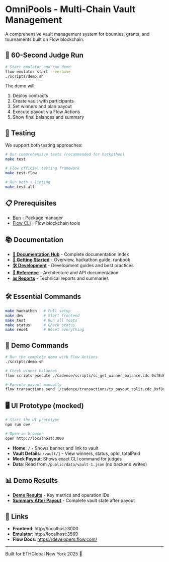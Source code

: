 # OmniPools - Multi-Chain Vault Management

A comprehensive vault management system for bounties, grants, and tournaments built on Flow blockchain.

## 🚀 60-Second Judge Run

```bash
# Start emulator and run demo
flow emulator start --verbose
./scripts/demo.sh
```

The demo will:
1. Deploy contracts
2. Create vault with participants
3. Set winners and plan payout
4. Execute payout via Flow Actions
5. Show final balances and summary

## 🧪 Testing

We support both testing approaches:

```bash
# Our comprehensive tests (recommended for hackathon)
make test

# Flow official testing framework  
make test-flow

# Run both + linting
make test-all
```

## 📋 Prerequisites

- [Bun](https://bun.sh/) - Package manager
- [Flow CLI](https://developers.flow.com/tools/flow-cli) - Flow blockchain tools

## 📚 Documentation

- **[📖 Documentation Hub](docs/README.md)** - Complete documentation index
- **[🚀 Getting Started](docs/guides/)** - Overview, hackathon guide, runbook
- **[🛠️ Development](docs/development/)** - Development guides and best practices
- **[📖 Reference](docs/reference/)** - Architecture and API documentation
- **[📊 Reports](docs/reports/)** - Technical reports and summaries

## 🛠️ Essential Commands

```bash
make hackathon   # Full setup
make dev         # Start frontend
make test        # Run all tests
make status      # Check status
make reset       # Reset everything
```

## 🎯 Demo Commands

```bash
# Run the complete demo with Flow Actions
./scripts/demo.sh

# Check winner balances
flow scripts execute ./cadence/scripts/sc_get_winner_balance.cdc 0xf8d6e0586b0a20c7

# Execute payout manually
flow transactions send ./cadence/transactions/tx_payout_split.cdc 0xf8d6e0586b0a20c7 1
```

## 🖥️ UI Prototype (mocked)

```bash
# Start the UI prototype
npm run dev

# Open in browser
open http://localhost:3000
```

- **Home**: `/` - Shows banner and link to vault
- **Vault Details**: `/vault/1` - View winners, status, opId, totalPaid
- **Mock Payout**: Shows exact CLI command for judges
- **Data**: Read from `/public/data/vault-1.json` (no backend writes)

## 📊 Demo Results

- **[Demo Results](assets/demo_results.txt)** - Key metrics and operation IDs
- **[Summary After Payout](assets/summary_after.txt)** - Complete vault state after payout

## 🔗 Links

- **Frontend**: http://localhost:3000
- **Emulator**: http://localhost:3569
- **Flow Docs**: https://developers.flow.com/

---

Built for ETHGlobal New York 2025 🗽